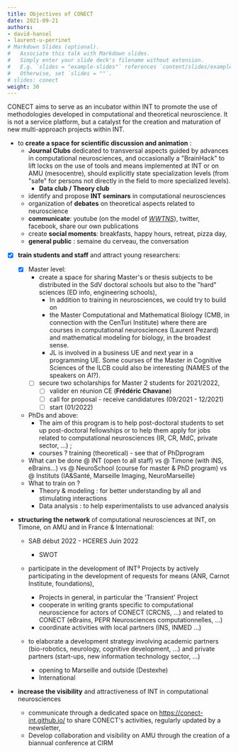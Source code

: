 ```yaml
---
title: Objectives of CONECT
date: 2021-09-21
authors:
- david-hansel
- laurent-u-perrinet
# Markdown Slides (optional).
#   Associate this talk with Markdown slides.
#   Simply enter your slide deck's filename without extension.
#   E.g. `slides = "example-slides"` references `content/slides/example-slides.md`.
#   Otherwise, set `slides = ""`.
# slides: conect
weight: 30
---
```


CONECT aims to serve as an incubator within INT to promote the use of methodologies developed in computational and theoretical neuroscience. It is not a service platform, but a catalyst for the creation and maturation of new multi-approach projects within INT.

<!--more-->

* to **create a space for scientific discussion and animation** :
  * **Journal Clubs** dedicated to transversal aspects guided by advances in computational neurosciences, and occasionally a "BrainHack" to lift locks on the use of tools and means implemented at INT or on AMU (mesocentre), should explicitly state specialization levels (from "safe" for persons not directly in the field to more specialized levels).
    * **Data club / Theory club**
  * identify and propose **INT seminars** in computational neurosciences
  * organization of **debates** on theoretical aspects related to neuroscience
  * **communicate**: youtube (on the model of *[WWTNS](https://www.youtube.com/channel/UCCSIveazurb4qrNIV7KV9fg)*), twitter, facebook, share our own publications
  * create **social moments**: breakfasts, happy hours, retreat, pizza day,
  * **general public** : semaine du cerveau, the conversation
* [x] **train students and staff** and attract young researchers:

  * [x] Master level:
    * create a space for sharing Master's or thesis subjects to be distributed in the SdV doctoral schools but also to the "hard" sciences (ED info, engineering schools),
      * In addition to training in neurosciences, we could try to build on
      * the Master Computational and Mathematical Biology (CMB, in connection with the CenTuri Institute) where there are courses in computational neurosciences (Laurent Pezard) and mathematical modeling for biology, in the broadest sense.
      * JL is involved in a business UE and next year in a programming UE. Some courses of the Master in Cognitive Sciences of the ILCB could also be interesting (NAMES of the speakers on AI?).
    * [ ] secure two scholarships for Master 2 students for 2021/2022,
      * [ ] valider en réunion CE (**Frédéric Chavane**)
      * [ ] call for proposal - receive candidatures (09/2021 - 12/2021)
      * [ ] start (01/2022)

  * PhDs and above:
    * The aim of this program is to help post-doctoral students to set up post-doctoral fellowships or to help them apply for jobs related to computational neurosciences (IR, CR, MdC, private sector, ...) ;
    * courses ? training (theoretical) - see that of PhDprogram
  * What can be done @ INT (open to all staff) vs @ Timone (with INS, eBrains...) vs @ NeuroSchool (course for master & PhD program) vs @ Instituts (IA&Santé, Marseille Imaging, NeuroMarseille)
  * What to train on ?
    * Theory & modeling : for better understanding by all and stimulating interactions
    * Data analysis : to help experimentalists to use advanced analysis
* **structuring the network** of computational neurosciences at INT, on Timone, on AMU and in France & International:
  * SAB début 2022 - HCERES Juin 2022
    * SWOT

  * participate in the development of INT³ Projects by actively participating in the development of requests for means (ANR, Carnot Institute, foundations),
    * Projects in general, in particular the 'Transient' Project
    * cooperate in writing grants specific to computational neuroscience for actors of CONECT (CRCNS, ...) and related to CONECT (eBrains, PEPR Neurosciences computationnelles, ...)
    * coordinate activities with local partners (INS, INMED ...)
  * to elaborate a development strategy involving academic partners (bio-robotics, neurology, cognitive development, ...) and private partners (start-ups, new information technology sector, ...)
    * opening to Marseille and outside (Destexhe)
    * International
	
* **increase the visibility** and attractiveness of INT in computational neurosciences
  * communicate through a dedicated space on <https://conect-int.github.io/> to share CONECT's activities, regularly updated by a newsletter,
  * Develop collaboration and visibility on AMU through the creation of a biannual conference at CIRM
